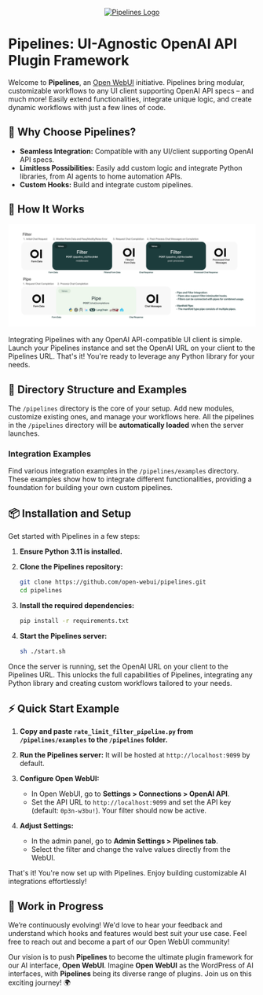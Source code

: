 <p align="center">
  <a href="#"><img src="./header.png" alt="Pipelines Logo"></a>
</p>

# Pipelines: UI-Agnostic OpenAI API Plugin Framework

Welcome to **Pipelines**, an [Open WebUI](https://github.com/open-webui) initiative. Pipelines bring modular, customizable workflows to any UI client supporting OpenAI API specs – and much more! Easily extend functionalities, integrate unique logic, and create dynamic workflows with just a few lines of code.

## 🚀 Why Choose Pipelines?

- **Seamless Integration:** Compatible with any UI/client supporting OpenAI API specs.
- **Limitless Possibilities:** Easily add custom logic and integrate Python libraries, from AI agents to home automation APIs.
- **Custom Hooks:** Build and integrate custom pipelines.

## 🔧 How It Works

<p align="center">
  <a href="#"><img src="./docs/images/workflow.png" alt="Pipelines Workflow"></a>
</p>

Integrating Pipelines with any OpenAI API-compatible UI client is simple. Launch your Pipelines instance and set the OpenAI URL on your client to the Pipelines URL. That's it! You're ready to leverage any Python library for your needs.

## 📂 Directory Structure and Examples

The `/pipelines` directory is the core of your setup. Add new modules, customize existing ones, and manage your workflows here. All the pipelines in the `/pipelines` directory will be **automatically loaded** when the server launches.

### Integration Examples

Find various integration examples in the `/pipelines/examples` directory. These examples show how to integrate different functionalities, providing a foundation for building your own custom pipelines.

## 📦 Installation and Setup

Get started with Pipelines in a few steps:

1. **Ensure Python 3.11 is installed.**
2. **Clone the Pipelines repository:**

   ```sh
   git clone https://github.com/open-webui/pipelines.git
   cd pipelines
   ```

3. **Install the required dependencies:**

   ```sh
   pip install -r requirements.txt
   ```

4. **Start the Pipelines server:**

   ```sh
   sh ./start.sh
   ```

Once the server is running, set the OpenAI URL on your client to the Pipelines URL. This unlocks the full capabilities of Pipelines, integrating any Python library and creating custom workflows tailored to your needs.

## ⚡ Quick Start Example

1. **Copy and paste `rate_limit_filter_pipeline.py` from `/pipelines/examples` to the `/pipelines` folder.**
2. **Run the Pipelines server:** It will be hosted at `http://localhost:9099` by default.
3. **Configure Open WebUI:**

   - In Open WebUI, go to **Settings > Connections > OpenAI API**.
   - Set the API URL to `http://localhost:9099` and set the API key (default: `0p3n-w3bu!`). Your filter should now be active.

4. **Adjust Settings:**
   - In the admin panel, go to **Admin Settings > Pipelines tab**.
   - Select the filter and change the valve values directly from the WebUI.

That's it! You're now set up with Pipelines. Enjoy building customizable AI integrations effortlessly!

## 🎉 Work in Progress

We’re continuously evolving! We'd love to hear your feedback and understand which hooks and features would best suit your use case. Feel free to reach out and become a part of our Open WebUI community!

Our vision is to push **Pipelines** to become the ultimate plugin framework for our AI interface, **Open WebUI**. Imagine **Open WebUI** as the WordPress of AI interfaces, with **Pipelines** being its diverse range of plugins. Join us on this exciting journey! 🌍
